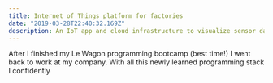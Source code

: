 ```yaml
---
title: Internet of Things platform for factories
date: "2019-03-28T22:40:32.169Z"
description: An IoT app and cloud infrastructure to visualize sensor data in factories.
---
```


After I finished my Le Wagon programming bootcamp (best time!) I went back to work at my company. With all this newly learned programming stack I confidently 


